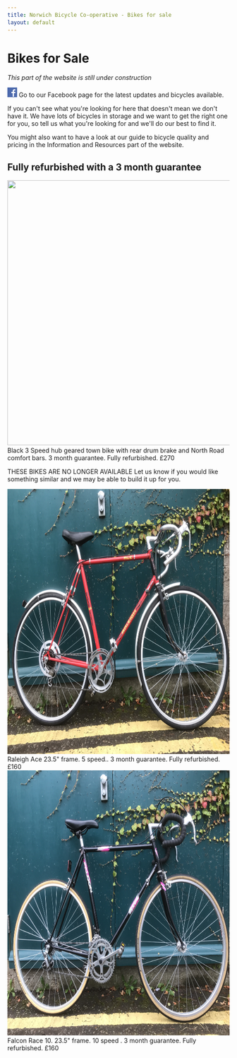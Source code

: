 ```yaml
---
title: Norwich Bicycle Co-operative - Bikes for sale
layout: default
---
```


Bikes for Sale
==============

*This part of the website is still under construction*

[![Go to our Facebook page](/static/images/fb_logo.png)](https://www.facebook.com/drbikeatuea/photos/a.10159358552855370.1073741830.312671550369/10159358553260370/?type=3&theater) Go to our Facebook page for the latest updates and bicycles available.

If you can't see what you're looking for here that doesn't mean we don't have it. We have lots of bicycles in storage and we want to get the right one for you, so tell us what you're looking for and we'll do our best to find it.

You might also want to have a look at our guide to bicycle quality and pricing in the Information and Resources part of the website.

Fully refurbished with a 3 month guarantee
------------------------------------------
<img src="/static/images/IMG_20181130_092250[2].JPG" width="800" height="600" />
Black 3 Speed hub geared town bike with rear drum brake and North Road comfort bars. 3 month guarantee. Fully refurbished. £270

THESE BIKES ARE NO LONGER AVAILABLE
Let us know if you would like something similar and we may be able to build it up for you.

<img src="/static/images/IMG_1147.JPG" width="800" height="600" />
Raleigh Ace 23.5" frame. 5 speed.. 3 month guarantee. Fully refurbished. £160

<img src="/static/images/IMG_1148.JPG" width="800" height="600" />
Falcon Race 10. 23.5" frame. 10 speed . 3 month guarantee. Fully refurbished. £160
